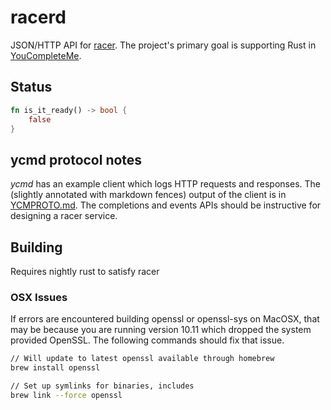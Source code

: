 racerd
======

JSON/HTTP API for [racer][]. The project's primary goal is supporting Rust in
[YouCompleteMe][].

## Status

```rust
fn is_it_ready() -> bool {
    false
}
```

## ycmd protocol notes

_ycmd_ has an example client which logs HTTP requests and responses. The
(slightly annotated with markdown fences) output of the client is in
[YCMPROTO.md][]. The completions and events APIs should be instructive for
designing a racer service.

[YouCompleteMe]: https://github.com/Valloric/YouCompleteMe
[YCMPROTO.md]: YCMPROTO.md
[racer]: https://github.com/phildawes/racer

## Building

Requires nightly rust to satisfy racer

### OSX Issues

If errors are encountered building openssl or openssl-sys on MacOSX, that
may be because you are running version 10.11 which dropped the system
provided OpenSSL. The following commands should fix that issue.

```sh
// Will update to latest openssl available through homebrew
brew install openssl

// Set up symlinks for binaries, includes
brew link --force openssl
```
